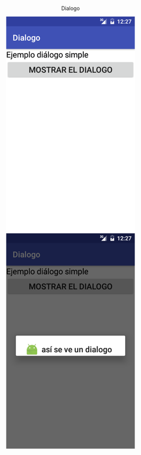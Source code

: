 # 

<p align="center">Dialogo</p>
 
 <p align="center">
  <img src="https://github.com/Enschrogelio/Dialogo/blob/master/example%20view%201.png?raw=true" width="350"/>
  <img src="https://github.com/Enschrogelio/Dialogo/blob/master/example%20view%202.png?raw=true" width="350"/>
 </p>
